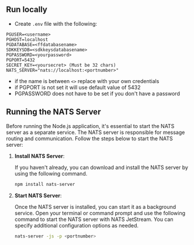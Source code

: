 ## Run locally

- Create `.env` file with the following:

```
PGUSER=<username>
PGHOST=localhost
PGDATABASE=<ffdatabasename>
SDKKEYSDB=<sdkkeysdatabasename>
PGPASSWORD=<yourpassword>
PGPORT=5432
SECRET_KEY=<yoursecret> (Must be 32 chars)
NATS_SERVER="nats://localhost:<portnumber>"
```

- if the name is between `<>` replace with your own credentials
- if PGPORT is not set it will use default value of 5432
- PGPASSWORD does not have to be set if you don't have a password

## Running the NATS Server

Before running the Node.js application, it's essential to start the NATS server as a separate service. The NATS server is responsible for message routing and communication. Follow the steps below to start the NATS server:

1. **Install NATS Server**:

   If you haven't already, you can download and install the NATS server by using the following command.

   ```bash
   npm install nats-server
   ```

2. **Start NATS Server**:

   Once the NATS server is installed, you can start it as a background service. Open your terminal or command prompt and use the following command to start the NATS server with NATS JetStream. You can specify additional configuration options as needed.

   ```bash
   nats-server -js -p <portnumber>
   ```
